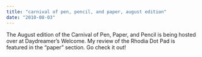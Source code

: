 ```yaml
---
title: "carnival of pen, pencil, and paper, august edition"
date: "2010-08-03"
---
```


The August edition of the Carnival of Pen, Paper, and Pencil is being hosted over at Daydreamer’s Welcome. My review of the Rhodia Dot Pad is featured in the “paper” section. Go check it out!
